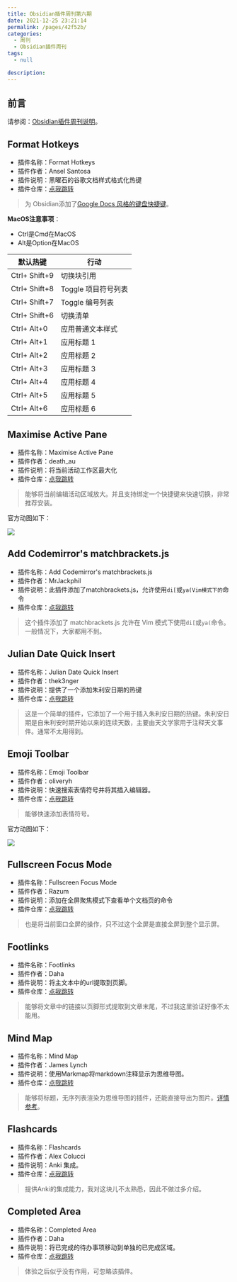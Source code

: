 ```yaml
---
title: Obsidian插件周刊第六期
date: 2021-12-25 23:21:14
permalink: /pages/42f52b/
categories: 
  - 周刊
  - Obsidian插件周刊
tags: 
  - null

description: 
---
```

## 前言

请参阅：[Obsidian插件周刊说明](https://wiki.eryajf.net/pages/bcc523/)。

## Format Hotkeys

- 插件名称：Format Hotkeys
- 插件作者：Ansel Santosa
- 插件说明：黑曜石的谷歌文档样式格式化热键
- 插件仓库：[点我跳转](https://github.com/anstosa/format-hotkeys-obsidian)

> 为 Obsidian添加了[Google Docs 风格的键盘快捷键](https://support.google.com/docs/answer/179738)。

**MacOS注意事项**：

- Ctrl是Cmd在MacOS
- Alt是Option在MacOS

| 默认热键      | 行动                |
| ------------- | ------------------- |
| Ctrl+ Shift+9 | 切换块引用          |
| Ctrl+ Shift+8 | Toggle 项目符号列表 |
| Ctrl+ Shift+7 | Toggle 编号列表     |
| Ctrl+ Shift+6 | 切换清单            |
| Ctrl+ Alt+0   | 应用普通文本样式    |
| Ctrl+ Alt+1   | 应用标题 1          |
| Ctrl+ Alt+2   | 应用标题 2          |
| Ctrl+ Alt+3   | 应用标题 3          |
| Ctrl+ Alt+4   | 应用标题 4          |
| Ctrl+ Alt+5   | 应用标题 5          |
| Ctrl+ Alt+6   | 应用标题 6          |


## Maximise Active Pane

- 插件名称：Maximise Active Pane
- 插件作者：death_au
- 插件说明：将当前活动工作区最大化
- 插件仓库：[点我跳转](https://github.com/deathau/maximise-active-pane-obsidian)

> 能够将当前编辑活动区域放大。并且支持绑定一个快捷键来快速切换，非常推荐安装。

官方动图如下：

![](http://t.eryajf.net/imgs/2021/12/67105cfeea256d41.gif)

## Add Codemirror's matchbrackets.js

- 插件名称：Add Codemirror's matchbrackets.js
- 插件作者：MrJackphil
- 插件说明：此插件添加了matchbrackets.js，允许使用`di[`或`ya(Vim模式下的`命令
- 插件仓库：[点我跳转](https://github.com/mrjackphil/obsidian-add-codemirror-matchbrackets)

> 这个插件添加了 matchbrackets.js 允许在 Vim 模式下使用`di[`或`ya(`命令。一般情况下，大家都用不到。

## Julian Date Quick Insert

- 插件名称：Julian Date Quick Insert
- 插件作者：thek3nger
- 插件说明：提供了一个添加朱利安日期的热键
- 插件仓库：[点我跳转](https://github.com/THeK3nger/obsidian-juliandate)

> 这是一个简单的插件，它添加了一个用于插入朱利安日期的热键。朱利安日期是自朱利安时期开始以来的连续天数，主要由天文学家用于注释天文事件。通常不太用得到。

## Emoji Toolbar

- 插件名称：Emoji Toolbar
- 插件作者：oliveryh
- 插件说明：快速搜索表情符号并将其插入编辑器。
- 插件仓库：[点我跳转](https://github.com/oliveryh/obsidian-emoji-toolbar)

> 能够快速添加表情符号。

官方动图如下： 

![](http://t.eryajf.net/imgs/2021/12/a6a3e743567daf1c.gif)

## Fullscreen Focus Mode

- 插件名称：Fullscreen Focus Mode
- 插件作者：Razum
- 插件说明：添加在全屏聚焦模式下查看单个文档页的命令
- 插件仓库：[点我跳转](https://github.com/razumihin/obsidian-fullscreen-plugin)

> 也是将当前窗口全屏的操作，只不过这个全屏是直接全屏到整个显示屏。

## Footlinks

- 插件名称：Footlinks
- 插件作者：Daha
- 插件说明：将主文本中的url提取到页脚。
- 插件仓库：[点我跳转](https://github.com/DahaWong/obsidian-footlinks)

> 能够将文章中的链接以页脚形式提取到文章末尾，不过我这里验证好像不太能用。

## Mind Map

- 插件名称：Mind Map
- 插件作者：James Lynch
- 插件说明：使用Markmap将markdown注释显示为思维导图。
- 插件仓库：[点我跳转](https://github.com/lynchjames/obsidian-mind-map)

> 能够将标题，无序列表渲染为思维导图的插件，还能直接导出为图片。[详情参考](https://wiki.eryajf.net/pages/6ed7fe/#mind-map)。

## Flashcards

- 插件名称：Flashcards
- 插件作者：Alex Colucci
- 插件说明：Anki 集成。
- 插件仓库：[点我跳转](https://github.com/reuseman/flashcards-obsidian)

>提供Anki的集成能力，我对这块儿不太熟悉，因此不做过多介绍。

## Completed Area

- 插件名称：Completed Area
- 插件作者：Daha
- 插件说明：将已完成的待办事项移动到单独的已完成区域。
- 插件仓库：[点我跳转](https://github.com/DahaWong/obsidian-completed-area)

> 体验之后似乎没有作用，可忽略该插件。

